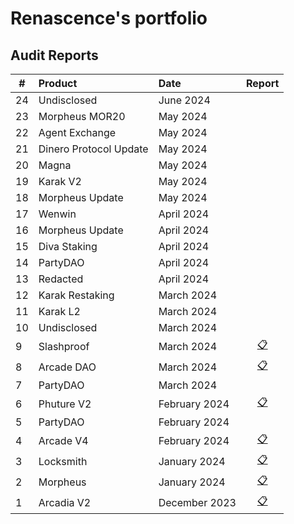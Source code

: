 # Renascence's portfolio

## Audit Reports

| #   | Product                | Date          |                                 Report                                  |
| --- | :--------------------- | :------------ | :---------------------------------------------------------------------: |
| 24  | Undisclosed            | June 2024     |                                                                         |
| 23  | Morpheus MOR20         | May 2024      |                                                                         |
| 22  | Agent Exchange         | May 2024      |                                                                         |
| 21  | Dinero Protocol Update | May 2024      |                                                                         |
| 20  | Magna                  | May 2024      |                                                                         |
| 19  | Karak V2               | May 2024      |                                                                         |
| 18  | Morpheus Update        | May 2024      |                                                                         |
| 17  | Wenwin                 | April 2024    |                                                                         |
| 16  | Morpheus Update        | April 2024    |                                                                         |
| 15  | Diva Staking           | April 2024    |                                                                         |
| 14  | PartyDAO               | April 2024    |                                                                         |
| 13  | Redacted               | April 2024    |                                                                         |
| 12  | Karak Restaking        | March 2024    |                                                                         |
| 11  | Karak L2               | March 2024    |                                                                         |
| 10  | Undisclosed            | March 2024    |                                                                         |
| 9   | Slashproof             | March 2024    |    [📋](./reports/Slashproof%20-%20Renascence%20Audit%20Report.pdf)    |
| 8   | Arcade DAO             | March 2024    | [📋](./reports/Arcade%20Staking%20-%20Renascence%20Audit%20Report.pdf) |
| 7   | PartyDAO               | March 2024    |                                                                         |
| 6   | Phuture V2             | February 2024 |   [📋](./reports/Phuture%20V2%20-%20Renascence%20Audit%20Report.pdf)   |
| 5   | PartyDAO               | February 2024 |                                                                         |
| 4   | Arcade V4              | February 2024 |   [📋](./reports/Arcade%20V4%20-%20Renascence%20Audit%20Report.pdf)    |
| 3   | Locksmith              | January 2024  |    [📋](./reports/Locksmith%20-%20Renascence%20Audit%20Report.pdf)     |
| 2   | Morpheus               | January 2024  |     [📋](./reports/Morpheus%20-%20Renascence%20Audit%20Report.pdf)     |
| 1   | Arcadia V2             | December 2023 |   [📋](./reports/Arcadia%20V2%20-%20Renascence%20Audit%20Report.pdf)   |

